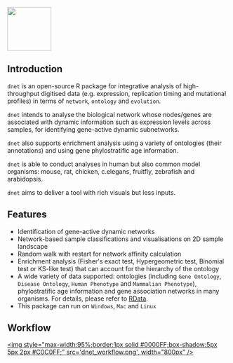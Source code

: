 <a href="index.html"><IMG src="dnet_logo1.png" height="100px" id="logo"></a>

## Introduction

`dnet` is an open-source R package for integrative analysis of high-throughput digitised data (e.g. expression, replication timing and mutational profiles) in terms of `network`, `ontology` and `evolution`. 

`dnet` intends to analyse the biological network whose nodes/genes are associated with dynamic information such as expression levels across samples, for identifying gene-active dynamic subnetworks.

`dnet` also supports enrichment analysis using a variety of ontologies (their annotations) and using gene phylostratific age information. 

`dnet` is able to conduct analyses in human but also common model organisms: mouse, rat, chicken, c.elegans, fruitfly, zebrafish and arabidopsis.

`dnet` aims to deliver a tool with rich visuals but less inputs.

## Features

* Identification of gene-active dynamic networks
* Network-based sample classifications and visualisations on 2D sample landscape
* Random walk with restart for network affinity calculation
* Enrichment analysis (Fisher's exact test, Hypergeometric test, Binomial test or KS-like test) that can account for the hierarchy of the ontology
* A wide variety of data supported: ontologies (including `Gene Ontology`, `Disease Ontology`, `Human Phenotype` and `Mammalian Phenotype`), phylostratific age information and gene association networks in many organisms. For details, please refer to [RData](http://dnet.r-forge.r-project.org/rdata.html).
* This package can run on `Windows`, `Mac` and `Linux`

## Workflow

<a href="javascript:newWin('dnet_workflow.png', 'dnet_workflow.png', '1200', '600')" title="Click to enlarge"><img style="max-width:95%;border:1px solid #0000FF;box-shadow:5px 5px 2px #C0C0FF;" src='dnet_workflow.png', width="800px" /></a>
